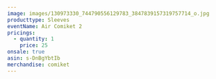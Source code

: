 ```yaml
---
image: images/130973330_744790556129783_3847839157319757714_o.jpg
producttype: Sleeves
eventName: Air Comiket 2
pricings:
  - quantity: 1
    price: 25
onsale: true
asin: s-DnBgYbtIb
merchandise: comiket
---
```

